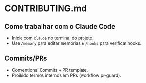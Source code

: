 # CONTRIBUTING.md

## Como trabalhar com o Claude Code
- Inicie com `claude` no terminal do projeto.
- Use `/memory` para editar memórias e `/hooks` para verificar hooks.

## Commits/PRs
- Conventional Commits + PR template.
- Proibido termos internos em PRs (workflow pr-guard).
